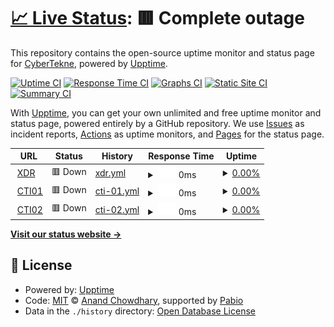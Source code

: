 # [📈 Live Status](https://status.cybertekne.com): <!--live status--> **🟥 Complete outage**

This repository contains the open-source uptime monitor and status page for [CyberTekne](https://status.cybertekne.com), powered by [Upptime](https://github.com/upptime/upptime).

[![Uptime CI](https://github.com/cybertekne/upptime/workflows/Uptime%20CI/badge.svg)](https://github.com/cybertekne/upptime/actions?query=workflow%3A%22Uptime+CI%22)
[![Response Time CI](https://github.com/cybertekne/upptime/workflows/Response%20Time%20CI/badge.svg)](https://github.com/cybertekne/upptime/actions?query=workflow%3A%22Response+Time+CI%22)
[![Graphs CI](https://github.com/cybertekne/upptime/workflows/Graphs%20CI/badge.svg)](https://github.com/cybertekne/upptime/actions?query=workflow%3A%22Graphs+CI%22)
[![Static Site CI](https://github.com/cybertekne/upptime/workflows/Static%20Site%20CI/badge.svg)](https://github.com/cybertekne/upptime/actions?query=workflow%3A%22Static+Site+CI%22)
[![Summary CI](https://github.com/cybertekne/upptime/workflows/Summary%20CI/badge.svg)](https://github.com/cybertekne/upptime/actions?query=workflow%3A%22Summary+CI%22)

With [Upptime](https://upptime.js.org), you can get your own unlimited and free uptime monitor and status page, powered entirely by a GitHub repository. We use [Issues](https://github.com/cybertekne/upptime/issues) as incident reports, [Actions](https://github.com/cybertekne/upptime/actions) as uptime monitors, and [Pages](https://status.cybertekne.com) for the status page.

<!--start: status pages-->
<!-- This summary is generated by Upptime (https://github.com/upptime/upptime) -->
<!-- Do not edit this manually, your changes will be overwritten -->
<!-- prettier-ignore -->
| URL | Status | History | Response Time | Uptime |
| --- | ------ | ------- | ------------- | ------ |
| <img alt="" src="https://icons.duckduckgo.com/ip3/dexdr01.cybertekne.com.ico" height="13"> [XDR](https://dexdr01.cybertekne.com) | 🟥 Down | [xdr.yml](https://github.com/cybertekne/upptime/commits/HEAD/history/xdr.yml) | <details><summary><img alt="Response time graph" src="./graphs/xdr/response-time-week.png" height="20"> 0ms</summary><br><a href="https://status.cybertekne.com/history/xdr"><img alt="Response time 950" src="https://img.shields.io/endpoint?url=https%3A%2F%2Fraw.githubusercontent.com%2Fcybertekne%2Fupptime%2FHEAD%2Fapi%2Fxdr%2Fresponse-time.json"></a><br><a href="https://status.cybertekne.com/history/xdr"><img alt="24-hour response time 0" src="https://img.shields.io/endpoint?url=https%3A%2F%2Fraw.githubusercontent.com%2Fcybertekne%2Fupptime%2FHEAD%2Fapi%2Fxdr%2Fresponse-time-day.json"></a><br><a href="https://status.cybertekne.com/history/xdr"><img alt="7-day response time 0" src="https://img.shields.io/endpoint?url=https%3A%2F%2Fraw.githubusercontent.com%2Fcybertekne%2Fupptime%2FHEAD%2Fapi%2Fxdr%2Fresponse-time-week.json"></a><br><a href="https://status.cybertekne.com/history/xdr"><img alt="30-day response time 950" src="https://img.shields.io/endpoint?url=https%3A%2F%2Fraw.githubusercontent.com%2Fcybertekne%2Fupptime%2FHEAD%2Fapi%2Fxdr%2Fresponse-time-month.json"></a><br><a href="https://status.cybertekne.com/history/xdr"><img alt="1-year response time 950" src="https://img.shields.io/endpoint?url=https%3A%2F%2Fraw.githubusercontent.com%2Fcybertekne%2Fupptime%2FHEAD%2Fapi%2Fxdr%2Fresponse-time-year.json"></a></details> | <details><summary><a href="https://status.cybertekne.com/history/xdr">0.00%</a></summary><a href="https://status.cybertekne.com/history/xdr"><img alt="All-time uptime 52.07%" src="https://img.shields.io/endpoint?url=https%3A%2F%2Fraw.githubusercontent.com%2Fcybertekne%2Fupptime%2FHEAD%2Fapi%2Fxdr%2Fuptime.json"></a><br><a href="https://status.cybertekne.com/history/xdr"><img alt="24-hour uptime 0.00%" src="https://img.shields.io/endpoint?url=https%3A%2F%2Fraw.githubusercontent.com%2Fcybertekne%2Fupptime%2FHEAD%2Fapi%2Fxdr%2Fuptime-day.json"></a><br><a href="https://status.cybertekne.com/history/xdr"><img alt="7-day uptime 0.00%" src="https://img.shields.io/endpoint?url=https%3A%2F%2Fraw.githubusercontent.com%2Fcybertekne%2Fupptime%2FHEAD%2Fapi%2Fxdr%2Fuptime-week.json"></a><br><a href="https://status.cybertekne.com/history/xdr"><img alt="30-day uptime 52.07%" src="https://img.shields.io/endpoint?url=https%3A%2F%2Fraw.githubusercontent.com%2Fcybertekne%2Fupptime%2FHEAD%2Fapi%2Fxdr%2Fuptime-month.json"></a><br><a href="https://status.cybertekne.com/history/xdr"><img alt="1-year uptime 52.07%" src="https://img.shields.io/endpoint?url=https%3A%2F%2Fraw.githubusercontent.com%2Fcybertekne%2Fupptime%2FHEAD%2Fapi%2Fxdr%2Fuptime-year.json"></a></details>
| <img alt="" src="https://icons.duckduckgo.com/ip3/decti01.cybertekne.com.ico" height="13"> [CTI01](https://decti01.cybertekne.com) | 🟥 Down | [cti-01.yml](https://github.com/cybertekne/upptime/commits/HEAD/history/cti-01.yml) | <details><summary><img alt="Response time graph" src="./graphs/cti-01/response-time-week.png" height="20"> 0ms</summary><br><a href="https://status.cybertekne.com/history/cti-01"><img alt="Response time 628" src="https://img.shields.io/endpoint?url=https%3A%2F%2Fraw.githubusercontent.com%2Fcybertekne%2Fupptime%2FHEAD%2Fapi%2Fcti-01%2Fresponse-time.json"></a><br><a href="https://status.cybertekne.com/history/cti-01"><img alt="24-hour response time 0" src="https://img.shields.io/endpoint?url=https%3A%2F%2Fraw.githubusercontent.com%2Fcybertekne%2Fupptime%2FHEAD%2Fapi%2Fcti-01%2Fresponse-time-day.json"></a><br><a href="https://status.cybertekne.com/history/cti-01"><img alt="7-day response time 0" src="https://img.shields.io/endpoint?url=https%3A%2F%2Fraw.githubusercontent.com%2Fcybertekne%2Fupptime%2FHEAD%2Fapi%2Fcti-01%2Fresponse-time-week.json"></a><br><a href="https://status.cybertekne.com/history/cti-01"><img alt="30-day response time 628" src="https://img.shields.io/endpoint?url=https%3A%2F%2Fraw.githubusercontent.com%2Fcybertekne%2Fupptime%2FHEAD%2Fapi%2Fcti-01%2Fresponse-time-month.json"></a><br><a href="https://status.cybertekne.com/history/cti-01"><img alt="1-year response time 628" src="https://img.shields.io/endpoint?url=https%3A%2F%2Fraw.githubusercontent.com%2Fcybertekne%2Fupptime%2FHEAD%2Fapi%2Fcti-01%2Fresponse-time-year.json"></a></details> | <details><summary><a href="https://status.cybertekne.com/history/cti-01">0.00%</a></summary><a href="https://status.cybertekne.com/history/cti-01"><img alt="All-time uptime 52.07%" src="https://img.shields.io/endpoint?url=https%3A%2F%2Fraw.githubusercontent.com%2Fcybertekne%2Fupptime%2FHEAD%2Fapi%2Fcti-01%2Fuptime.json"></a><br><a href="https://status.cybertekne.com/history/cti-01"><img alt="24-hour uptime 0.00%" src="https://img.shields.io/endpoint?url=https%3A%2F%2Fraw.githubusercontent.com%2Fcybertekne%2Fupptime%2FHEAD%2Fapi%2Fcti-01%2Fuptime-day.json"></a><br><a href="https://status.cybertekne.com/history/cti-01"><img alt="7-day uptime 0.00%" src="https://img.shields.io/endpoint?url=https%3A%2F%2Fraw.githubusercontent.com%2Fcybertekne%2Fupptime%2FHEAD%2Fapi%2Fcti-01%2Fuptime-week.json"></a><br><a href="https://status.cybertekne.com/history/cti-01"><img alt="30-day uptime 52.07%" src="https://img.shields.io/endpoint?url=https%3A%2F%2Fraw.githubusercontent.com%2Fcybertekne%2Fupptime%2FHEAD%2Fapi%2Fcti-01%2Fuptime-month.json"></a><br><a href="https://status.cybertekne.com/history/cti-01"><img alt="1-year uptime 52.07%" src="https://img.shields.io/endpoint?url=https%3A%2F%2Fraw.githubusercontent.com%2Fcybertekne%2Fupptime%2FHEAD%2Fapi%2Fcti-01%2Fuptime-year.json"></a></details>
| <img alt="" src="https://icons.duckduckgo.com/ip3/decti02.cybertekne.com.ico" height="13"> [CTI02](https://decti02.cybertekne.com) | 🟥 Down | [cti-02.yml](https://github.com/cybertekne/upptime/commits/HEAD/history/cti-02.yml) | <details><summary><img alt="Response time graph" src="./graphs/cti-02/response-time-week.png" height="20"> 0ms</summary><br><a href="https://status.cybertekne.com/history/cti-02"><img alt="Response time 465" src="https://img.shields.io/endpoint?url=https%3A%2F%2Fraw.githubusercontent.com%2Fcybertekne%2Fupptime%2FHEAD%2Fapi%2Fcti-02%2Fresponse-time.json"></a><br><a href="https://status.cybertekne.com/history/cti-02"><img alt="24-hour response time 0" src="https://img.shields.io/endpoint?url=https%3A%2F%2Fraw.githubusercontent.com%2Fcybertekne%2Fupptime%2FHEAD%2Fapi%2Fcti-02%2Fresponse-time-day.json"></a><br><a href="https://status.cybertekne.com/history/cti-02"><img alt="7-day response time 0" src="https://img.shields.io/endpoint?url=https%3A%2F%2Fraw.githubusercontent.com%2Fcybertekne%2Fupptime%2FHEAD%2Fapi%2Fcti-02%2Fresponse-time-week.json"></a><br><a href="https://status.cybertekne.com/history/cti-02"><img alt="30-day response time 465" src="https://img.shields.io/endpoint?url=https%3A%2F%2Fraw.githubusercontent.com%2Fcybertekne%2Fupptime%2FHEAD%2Fapi%2Fcti-02%2Fresponse-time-month.json"></a><br><a href="https://status.cybertekne.com/history/cti-02"><img alt="1-year response time 465" src="https://img.shields.io/endpoint?url=https%3A%2F%2Fraw.githubusercontent.com%2Fcybertekne%2Fupptime%2FHEAD%2Fapi%2Fcti-02%2Fresponse-time-year.json"></a></details> | <details><summary><a href="https://status.cybertekne.com/history/cti-02">0.00%</a></summary><a href="https://status.cybertekne.com/history/cti-02"><img alt="All-time uptime 52.07%" src="https://img.shields.io/endpoint?url=https%3A%2F%2Fraw.githubusercontent.com%2Fcybertekne%2Fupptime%2FHEAD%2Fapi%2Fcti-02%2Fuptime.json"></a><br><a href="https://status.cybertekne.com/history/cti-02"><img alt="24-hour uptime 0.00%" src="https://img.shields.io/endpoint?url=https%3A%2F%2Fraw.githubusercontent.com%2Fcybertekne%2Fupptime%2FHEAD%2Fapi%2Fcti-02%2Fuptime-day.json"></a><br><a href="https://status.cybertekne.com/history/cti-02"><img alt="7-day uptime 0.00%" src="https://img.shields.io/endpoint?url=https%3A%2F%2Fraw.githubusercontent.com%2Fcybertekne%2Fupptime%2FHEAD%2Fapi%2Fcti-02%2Fuptime-week.json"></a><br><a href="https://status.cybertekne.com/history/cti-02"><img alt="30-day uptime 52.07%" src="https://img.shields.io/endpoint?url=https%3A%2F%2Fraw.githubusercontent.com%2Fcybertekne%2Fupptime%2FHEAD%2Fapi%2Fcti-02%2Fuptime-month.json"></a><br><a href="https://status.cybertekne.com/history/cti-02"><img alt="1-year uptime 52.07%" src="https://img.shields.io/endpoint?url=https%3A%2F%2Fraw.githubusercontent.com%2Fcybertekne%2Fupptime%2FHEAD%2Fapi%2Fcti-02%2Fuptime-year.json"></a></details>

<!--end: status pages-->

[**Visit our status website →**](https://status.cybertekne.com)

## 📄 License

- Powered by: [Upptime](https://github.com/upptime/upptime)
- Code: [MIT](./LICENSE) © [Anand Chowdhary](https://anandchowdhary.com), supported by [Pabio](https://pabio.com)
- Data in the `./history` directory: [Open Database License](https://opendatacommons.org/licenses/odbl/1-0/)
